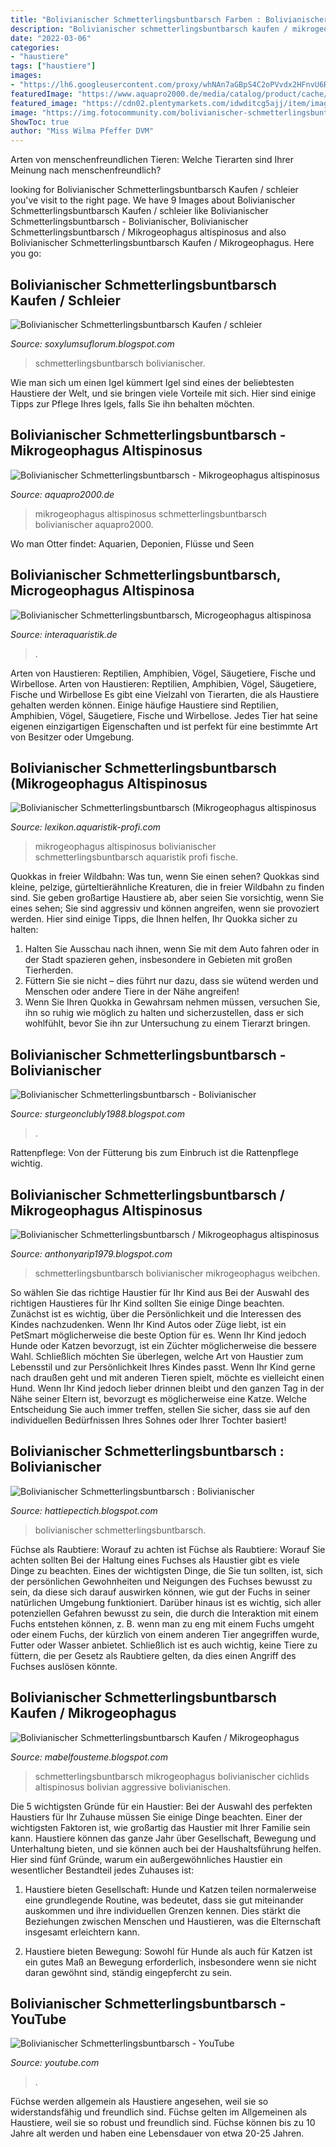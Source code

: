 ```yaml
---
title: "Bolivianischer Schmetterlingsbuntbarsch Farben : Bolivianischer Schmetterlingsbuntbarsch Kaufen / Schleier"
description: "Bolivianischer schmetterlingsbuntbarsch kaufen / mikrogeophagus"
date: "2022-03-06"
categories:
- "haustiere"
tags: ["haustiere"]
images:
- "https://lh6.googleusercontent.com/proxy/whNAn7aGBpS4C2oPVvdx2HFnvU6Rc3W0Bx55P5Jx6B3EwEnEKSRD8HrIQeBzPfgMImRhXgexEzuQ72hK0BBsyDZBsG9CkvYQ3Jm7oZK22C2upC9ez3JnnBVn_wFlJKGhgq59bq2XwESzc85jwjA=w1200-h630-p-k-no-nu"
featuredImage: "https://www.aquapro2000.de/media/catalog/product/cache/5/image/1c6643041eecd79b11d8bbe3fbef5504/m/i/mikrogeophagus_altispinosus_4_fswft1774.jpg"
featured_image: "https://cdn02.plentymarkets.com/idwditcg5ajj/item/images/82883/full/82883-Mikrogeophagus-altispinosa-Buntbarsch.jpg"
image: "https://img.fotocommunity.com/bolivianischer-schmetterlingsbuntbarsch-mikrogeophagus-altispinosus-weibchen-06bc7b8d-c186-4d51-9931-58b12377dcc7.jpg?height=1080"
ShowToc: true
author: "Miss Wilma Pfeffer DVM"
---
```



Arten von menschenfreundlichen Tieren: Welche Tierarten sind Ihrer Meinung nach menschenfreundlich?

	

		
looking for Bolivianischer Schmetterlingsbuntbarsch Kaufen / schleier you've visit to the right page. We have 9 Images about Bolivianischer Schmetterlingsbuntbarsch Kaufen / schleier like Bolivianischer Schmetterlingsbuntbarsch - Bolivianischer, Bolivianischer Schmetterlingsbuntbarsch / Mikrogeophagus altispinosus and also Bolivianischer Schmetterlingsbuntbarsch Kaufen / Mikrogeophagus. Here you go:
		
    
## Bolivianischer Schmetterlingsbuntbarsch Kaufen / Schleier

<img loading=lazy src="https://lh6.googleusercontent.com/proxy/QIdPkeUm2w7BBy4iUKnK888Gga_3Ui8DmHeEoTriZkPuCGzLMIDqSN6-B2ZzcLv9PPywSnfssfU6N9Cwec_4vz4OzJ1TMWI4u55y4QSY6oxWjH59le6-nIOzmlDc7xD8clLWmYxoHZZZ4-ltOcPFBJeaN0h18V0K=w1200-h630-p-k-no-nu" onerror="this.onerror=null;this.src='https://tse2.mm.bing.net/th?id=OIP.eCaAFHdWyGj_pR0djsZ1EAHaE7&amp;pid=15.1';" alt="Bolivianischer Schmetterlingsbuntbarsch Kaufen / schleier">

_Source: soxylumsuflorum.blogspot.com_

>schmetterlingsbuntbarsch bolivianischer. 

	

Wie man sich um einen Igel kümmert
Igel sind eines der beliebtesten Haustiere der Welt, und sie bringen viele Vorteile mit sich. Hier sind einige Tipps zur Pflege Ihres Igels, falls Sie ihn behalten möchten.

    
## Bolivianischer Schmetterlingsbuntbarsch - Mikrogeophagus Altispinosus

<img loading=lazy src="https://www.aquapro2000.de/media/catalog/product/cache/5/image/1c6643041eecd79b11d8bbe3fbef5504/m/i/mikrogeophagus_altispinosus_4_fswft1774.jpg" onerror="this.onerror=null;this.src='https://tse2.mm.bing.net/th?id=OIP.3apwIuSew4COI9RIDCWrTwHaE8&amp;pid=15.1';" alt="Bolivianischer Schmetterlingsbuntbarsch - Mikrogeophagus altispinosus">

_Source: aquapro2000.de_

>mikrogeophagus altispinosus schmetterlingsbuntbarsch bolivianischer aquapro2000. 

	

Wo man Otter findet: Aquarien, Deponien, Flüsse und Seen

    
## Bolivianischer Schmetterlingsbuntbarsch, Microgeophagus Altispinosa

<img loading=lazy src="https://cdn02.plentymarkets.com/idwditcg5ajj/item/images/82883/full/82883-Mikrogeophagus-altispinosa-Buntbarsch.jpg" onerror="this.onerror=null;this.src='https://tse3.mm.bing.net/th?id=OIP.txx50kdHCfs4BwVc-Ksk5AHaE7&amp;pid=15.1';" alt="Bolivianischer Schmetterlingsbuntbarsch, Microgeophagus altispinosa">

_Source: interaquaristik.de_

>. 

	

Arten von Haustieren: Reptilien, Amphibien, Vögel, Säugetiere, Fische und Wirbellose.
Arten von Haustieren: Reptilien, Amphibien, Vögel, Säugetiere, Fische und Wirbellose
Es gibt eine Vielzahl von Tierarten, die als Haustiere gehalten werden können. Einige häufige Haustiere sind Reptilien, Amphibien, Vögel, Säugetiere, Fische und Wirbellose. Jedes Tier hat seine eigenen einzigartigen Eigenschaften und ist perfekt für eine bestimmte Art von Besitzer oder Umgebung.

    
## Bolivianischer Schmetterlingsbuntbarsch (Mikrogeophagus Altispinosus

<img loading=lazy src="https://lexikon.aquaristik-profi.com/images/teigler/Mikrogeophagus-altispinosus-2.jpg" onerror="this.onerror=null;this.src='https://tse4.mm.bing.net/th?id=OIP.rqA5IZAAgud16IlZyXHjoQHaE8&amp;pid=15.1';" alt="Bolivianischer Schmetterlingsbuntbarsch (Mikrogeophagus altispinosus">

_Source: lexikon.aquaristik-profi.com_

>mikrogeophagus altispinosus bolivianischer schmetterlingsbuntbarsch aquaristik profi fische. 

	

Quokkas in freier Wildbahn: Was tun, wenn Sie einen sehen?
Quokkas sind kleine, pelzige, gürteltierähnliche Kreaturen, die in freier Wildbahn zu finden sind. Sie geben großartige Haustiere ab, aber seien Sie vorsichtig, wenn Sie eines sehen; Sie sind aggressiv und können angreifen, wenn sie provoziert werden. Hier sind einige Tipps, die Ihnen helfen, Ihr Quokka sicher zu halten:
1. Halten Sie Ausschau nach ihnen, wenn Sie mit dem Auto fahren oder in der Stadt spazieren gehen, insbesondere in Gebieten mit großen Tierherden.
2. Füttern Sie sie nicht – dies führt nur dazu, dass sie wütend werden und Menschen oder andere Tiere in der Nähe angreifen!
3. Wenn Sie Ihren Quokka in Gewahrsam nehmen müssen, versuchen Sie, ihn so ruhig wie möglich zu halten und sicherzustellen, dass er sich wohlfühlt, bevor Sie ihn zur Untersuchung zu einem Tierarzt bringen.

    
## Bolivianischer Schmetterlingsbuntbarsch - Bolivianischer

<img loading=lazy src="https://lh6.googleusercontent.com/proxy/VqVVCaTPUjtdBbhOc-qIhdxqhM9EEazCEliuRE7eGFyELzGy8vxfPPvNyIkPu4EakozUuZjXyF579pebTdQXMeeAKoVmW87TUvDMns6I72taDiPlOaAOU9Pgb_NwPOK9w6QLyJbDF3ZPZZiQ7G2v=w1200-h630-p-k-no-nu" onerror="this.onerror=null;this.src='https://tse4.mm.bing.net/th?id=OIP.eL1JxuBtZKkD29h-WjHRrQHaFj&amp;pid=15.1';" alt="Bolivianischer Schmetterlingsbuntbarsch - Bolivianischer">

_Source: sturgeonclubly1988.blogspot.com_

>. 

	

Rattenpflege: Von der Fütterung bis zum Einbruch ist die Rattenpflege wichtig.

    
## Bolivianischer Schmetterlingsbuntbarsch / Mikrogeophagus Altispinosus

<img loading=lazy src="https://img.fotocommunity.com/bolivianischer-schmetterlingsbuntbarsch-mikrogeophagus-altispinosus-weibchen-06bc7b8d-c186-4d51-9931-58b12377dcc7.jpg?height=1080" onerror="this.onerror=null;this.src='https://tse1.mm.bing.net/th?id=OIP.mv3qqjyt-i6OTN714ibULQHaGR&amp;pid=15.1';" alt="Bolivianischer Schmetterlingsbuntbarsch / Mikrogeophagus altispinosus">

_Source: anthonyarip1979.blogspot.com_

>schmetterlingsbuntbarsch bolivianischer mikrogeophagus weibchen. 

	

So wählen Sie das richtige Haustier für Ihr Kind aus
Bei der Auswahl des richtigen Haustieres für Ihr Kind sollten Sie einige Dinge beachten. Zunächst ist es wichtig, über die Persönlichkeit und die Interessen des Kindes nachzudenken. Wenn Ihr Kind Autos oder Züge liebt, ist ein PetSmart möglicherweise die beste Option für es. Wenn Ihr Kind jedoch Hunde oder Katzen bevorzugt, ist ein Züchter möglicherweise die bessere Wahl. Schließlich möchten Sie überlegen, welche Art von Haustier zum Lebensstil und zur Persönlichkeit Ihres Kindes passt. Wenn Ihr Kind gerne nach draußen geht und mit anderen Tieren spielt, möchte es vielleicht einen Hund. Wenn Ihr Kind jedoch lieber drinnen bleibt und den ganzen Tag in der Nähe seiner Eltern ist, bevorzugt es möglicherweise eine Katze. Welche Entscheidung Sie auch immer treffen, stellen Sie sicher, dass sie auf den individuellen Bedürfnissen Ihres Sohnes oder Ihrer Tochter basiert!

    
## Bolivianischer Schmetterlingsbuntbarsch : Bolivianischer

<img loading=lazy src="https://lh6.googleusercontent.com/proxy/whNAn7aGBpS4C2oPVvdx2HFnvU6Rc3W0Bx55P5Jx6B3EwEnEKSRD8HrIQeBzPfgMImRhXgexEzuQ72hK0BBsyDZBsG9CkvYQ3Jm7oZK22C2upC9ez3JnnBVn_wFlJKGhgq59bq2XwESzc85jwjA=w1200-h630-p-k-no-nu" onerror="this.onerror=null;this.src='https://tse3.mm.bing.net/th?id=OIP.3rtKHCBwv4qDx0BEqsuLYAAAAA&amp;pid=15.1';" alt="Bolivianischer Schmetterlingsbuntbarsch : Bolivianischer">

_Source: hattiepectich.blogspot.com_

>bolivianischer schmetterlingsbuntbarsch. 

	

Füchse als Raubtiere: Worauf zu achten ist
Füchse als Raubtiere: Worauf Sie achten sollten
Bei der Haltung eines Fuchses als Haustier gibt es viele Dinge zu beachten. Eines der wichtigsten Dinge, die Sie tun sollten, ist, sich der persönlichen Gewohnheiten und Neigungen des Fuchses bewusst zu sein, da diese sich darauf auswirken können, wie gut der Fuchs in seiner natürlichen Umgebung funktioniert. Darüber hinaus ist es wichtig, sich aller potenziellen Gefahren bewusst zu sein, die durch die Interaktion mit einem Fuchs entstehen können, z. B. wenn man zu eng mit einem Fuchs umgeht oder einem Fuchs, der kürzlich von einem anderen Tier angegriffen wurde, Futter oder Wasser anbietet. Schließlich ist es auch wichtig, keine Tiere zu füttern, die per Gesetz als Raubtiere gelten, da dies einen Angriff des Fuchses auslösen könnte.

    
## Bolivianischer Schmetterlingsbuntbarsch Kaufen / Mikrogeophagus

<img loading=lazy src="https://images.aqua4fish.com/mikrogeophagus_altispinosa2.jpg" onerror="this.onerror=null;this.src='https://tse2.mm.bing.net/th?id=OIP.iyCVbyK4SU0wxlfBtMsoJgHaE9&amp;pid=15.1';" alt="Bolivianischer Schmetterlingsbuntbarsch Kaufen / Mikrogeophagus">

_Source: mabelfousteme.blogspot.com_

>schmetterlingsbuntbarsch mikrogeophagus bolivianischer cichlids altispinosus bolivian aggressive bolivianischen. 

	

Die 5 wichtigsten Gründe für ein Haustier:
Bei der Auswahl des perfekten Haustiers für Ihr Zuhause müssen Sie einige Dinge beachten. Einer der wichtigsten Faktoren ist, wie großartig das Haustier mit Ihrer Familie sein kann. Haustiere können das ganze Jahr über Gesellschaft, Bewegung und Unterhaltung bieten, und sie können auch bei der Haushaltsführung helfen. Hier sind fünf Gründe, warum ein außergewöhnliches Haustier ein wesentlicher Bestandteil jedes Zuhauses ist:
1. Haustiere bieten Gesellschaft: Hunde und Katzen teilen normalerweise eine grundlegende Routine, was bedeutet, dass sie gut miteinander auskommen und ihre individuellen Grenzen kennen. Dies stärkt die Beziehungen zwischen Menschen und Haustieren, was die Elternschaft insgesamt erleichtern kann.

2. Haustiere bieten Bewegung: Sowohl für Hunde als auch für Katzen ist ein gutes Maß an Bewegung erforderlich, insbesondere wenn sie nicht daran gewöhnt sind, ständig eingepfercht zu sein.

    
## Bolivianischer Schmetterlingsbuntbarsch - YouTube

<img loading=lazy src="https://i.ytimg.com/vi/Ng1IHfewmns/maxresdefault.jpg" onerror="this.onerror=null;this.src='https://tse4.mm.bing.net/th?id=OIP.YlJXCsZ7i8H5CXdXJW2bxwHaEK&amp;pid=15.1';" alt="Bolivianischer Schmetterlingsbuntbarsch - YouTube">

_Source: youtube.com_

>. 

	

Füchse werden allgemein als Haustiere angesehen, weil sie so widerstandsfähig und freundlich sind.
Füchse gelten im Allgemeinen als Haustiere, weil sie so robust und freundlich sind. Füchse können bis zu 10 Jahre alt werden und haben eine Lebensdauer von etwa 20-25 Jahren.

